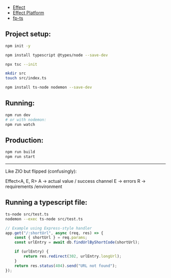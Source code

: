 -   [Effect](https://effect.website/)
-   [Effect Platform](https://effect.website/docs/guides/platform/introduction)
-   [fp-ts](https://gcanti.github.io/fp-ts/)

## Project setup:

```bash
npm init -y

npm install typescript @types/node --save-dev

npx tsc --init

mkdir src
touch src/index.ts

npm install ts-node nodemon --save-dev

```

## Running:

```bash
npm run dev
# or with nodemon:
npm run watch
```

## Production:

```bash
npm run build
npm run start
```

---

Like ZIO but flipped (confusingly):

Effect<A, E, R>
A -> actual value / success channel
E -> errors
R -> requirements /environment

## Running a typescript file:

```bash
ts-node src/test.ts
nodemon --exec ts-node src/test.ts
```

```ts
// Example using Express-style handler
app.get("/:shortUrl", async (req, res) => {
    const { shortUrl } = req.params;
    const urlEntry = await db.findUrlByShortCode(shortUrl);

    if (urlEntry) {
        return res.redirect(302, urlEntry.longUrl);
    }
    return res.status(404).send("URL not found");
});
```
